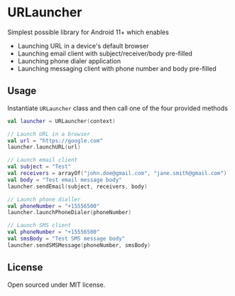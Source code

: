 # URLauncher

Simplest possible library for Android 11+ which enables

* Launching URL in a device's default browser
* Launching email client with subject/receiver/body pre-filled
* Launching phone dialer application
* Launching messaging client with phone number and body pre-filled

## Usage

Instantiate `URLauncher` class and then call one of the four provided methods

```kotlin
val launcher = URLauncher(context)

// Launch URL in a browser
val url = "https://google.com"
launcher.launchURL(url)

// Launch email client
val subject = "Test"
val receivers = arrayOf("john.doe@gmail.com", "jane.smith@gmail.com")
val body = "Test email message body"
launcher.sendEmail(subject, receivers, body)

// Launch phone dialler
val phoneNumber = "+15556500"
launcher.launchPhoneDialer(phoneNumber)

// Launch SMS client
val phoneNumber = "+15556500"
val smsBody = "Test SMS message body"
launcher.sendSMSMessage(phoneNumber, smsBody)
```

## License

Open sourced under MIT license.